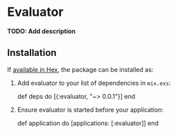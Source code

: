 # Evaluator

**TODO: Add description**

## Installation

If [available in Hex](https://hex.pm/docs/publish), the package can be installed as:

  1. Add evaluator to your list of dependencies in `mix.exs`:

        def deps do
          [{:evaluator, "~> 0.0.1"}]
        end

  2. Ensure evaluator is started before your application:

        def application do
          [applications: [:evaluator]]
        end
